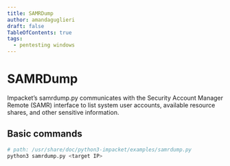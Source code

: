 ```yaml
---
title: SAMRDump
author: amandaguglieri
draft: false
TableOfContents: true
tags:
  - pentesting windows 
---
```


# SAMRDump

Impacket’s samrdump.py communicates with the Security Account Manager Remote (SAMR) interface to list system user accounts, available resource shares, and other sensitive information.

## Basic commands

```bash
# path: /usr/share/doc/python3-impacket/examples/samrdump.py
python3 samrdump.py <target IP>
```
